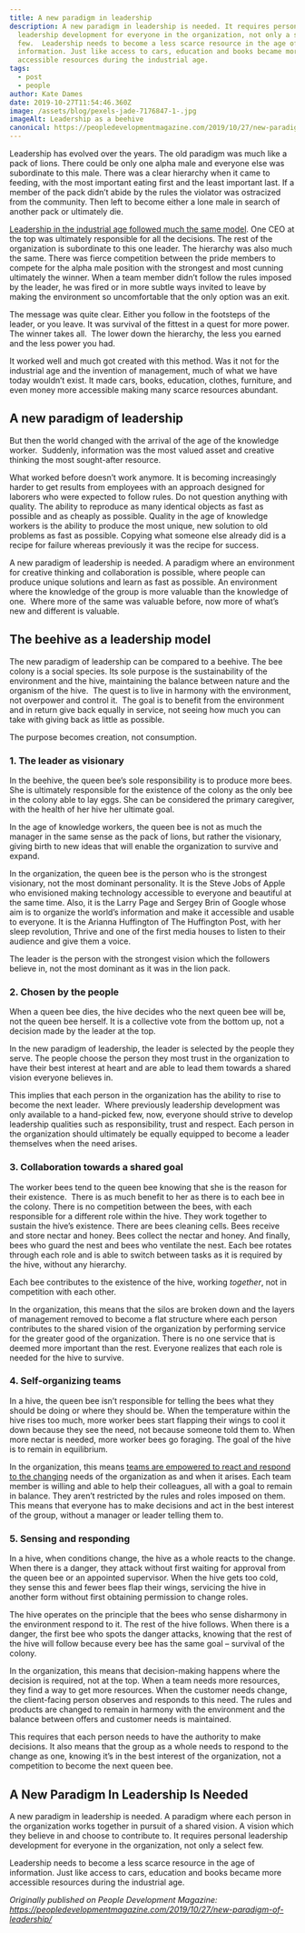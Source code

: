 ```yaml
---
title: A new paradigm in leadership
description: A new paradigm in leadership is needed. It requires personal
  leadership development for everyone in the organization, not only a select
  few.  Leadership needs to become a less scarce resource in the age of
  information. Just like access to cars, education and books became more
  accessible resources during the industrial age.
tags:
  - post
  - people
author: Kate Dames
date: 2019-10-27T11:54:46.360Z
image: /assets/blog/pexels-jade-7176847-1-.jpg
imageAlt: Leadership as a beehive
canonical: https://peopledevelopmentmagazine.com/2019/10/27/new-paradigm-of-leadership/
---
```

Leadership has evolved over the years.  The old paradigm was much like a pack of lions. There could be only one alpha male and everyone else was subordinate to this male. There was a clear hierarchy when it came to feeding, with the most important eating first and the least important last. If a member of the pack didn’t abide by the rules the violator was ostracized from the community. Then left to become either a lone male in search of another pack or ultimately die.

[Leadership in the industrial age followed much the same model](https://peopledevelopmentmagazine.com/leadership-and-management/). One CEO at the top was ultimately responsible for all the decisions. The rest of the organization is subordinate to this one leader. The hierarchy was also much the same. There was fierce competition between the pride members to compete for the alpha male position with the strongest and most cunning ultimately the winner. When a team member didn’t follow the rules imposed by the leader, he was fired or in more subtle ways invited to leave by making the environment so uncomfortable that the only option was an exit.

The message was quite clear. Either you follow in the footsteps of the leader, or you leave. It was survival of the fittest in a quest for more power. The winner takes all.  The lower down the hierarchy, the less you earned and the less power you had.

It worked well and much got created with this method. Was it not for the industrial age and the invention of management, much of what we have today wouldn’t exist. It made cars, books, education, clothes, furniture, and even money more accessible making many scarce resources abundant.

## A new paradigm of leadership

But then the world changed with the arrival of the age of the knowledge worker.  Suddenly, information was the most valued asset and creative thinking the most sought-after resource.

What worked before doesn’t work anymore. It is becoming increasingly harder to get results from employees with an approach designed for laborers who were expected to follow rules. Do not question anything with quality. The ability to reproduce as many identical objects as fast as possible and as cheaply as possible. Quality in the age of knowledge workers is the ability to produce the most unique, new solution to old problems as fast as possible. Copying what someone else already did is a recipe for failure whereas previously it was the recipe for success.

A new paradigm of leadership is needed. A paradigm where an environment for creative thinking and collaboration is possible, where people can produce unique solutions and learn as fast as possible. An environment where the knowledge of the group is more valuable than the knowledge of one.  Where more of the same was valuable before, now more of what’s new and different is valuable.

## The beehive as a leadership model

The new paradigm of leadership can be compared to a beehive. The bee colony is a social species. Its sole purpose is the sustainability of the environment and the hive, maintaining the balance between nature and the organism of the hive.  The quest is to live in harmony with the environment, not overpower and control it.  The goal is to benefit from the environment and in return give back equally in service, not seeing how much you can take with giving back as little as possible.

The purpose becomes creation, not consumption.

### 1. The leader as visionary

In the beehive, the queen bee’s sole responsibility is to produce more bees. She is ultimately responsible for the existence of the colony as the only bee in the colony able to lay eggs. She can be considered the primary caregiver, with the health of her hive her ultimate goal.

In the age of knowledge workers, the queen bee is not as much the manager in the same sense as the pack of lions, but rather the visionary, giving birth to new ideas that will enable the organization to survive and expand.

In the organization, the queen bee is the person who is the strongest visionary, not the most dominant personality. It is the Steve Jobs of Apple who envisioned making technology accessible to everyone and beautiful at the same time. Also, it is the Larry Page and Sergey Brin of Google whose aim is to organize the world’s information and make it accessible and usable to everyone. It is the Arianna Huffington of The Huffington Post, with her sleep revolution, Thrive and one of the first media houses to listen to their audience and give them a voice.

The leader is the person with the strongest vision which the followers believe in, not the most dominant as it was in the lion pack.

### 2. Chosen by the people

When a queen bee dies, the hive decides who the next queen bee will be, not the queen bee herself. It is a collective vote from the bottom up, not a decision made by the leader at the top.

In the new paradigm of leadership, the leader is selected by the people they serve. The people choose the person they most trust in the organization to have their best interest at heart and are able to lead them towards a shared vision everyone believes in.

This implies that each person in the organization has the ability to rise to become the next leader.  Where previously leadership development was only available to a hand-picked few, now, everyone should strive to develop leadership qualities such as responsibility, trust and respect. Each person in the organization should ultimately be equally equipped to become a leader themselves when the need arises.

### 3. Collaboration towards a shared goal

The worker bees tend to the queen bee knowing that she is the reason for their existence.  There is as much benefit to her as there is to each bee in the colony. There is no competition between the bees, with each responsible for a different role within the hive. They work together to sustain the hive’s existence. There are bees cleaning cells. Bees receive and store nectar and honey. Bees collect the nectar and honey. And finally, bees who guard the nest and bees who ventilate the nest. Each bee rotates through each role and is able to switch between tasks as it is required by the hive, without any hierarchy.

Each bee contributes to the existence of the hive, working *together*, not in competition with each other.

In the organization, this means that the silos are broken down and the layers of management removed to become a flat structure where each person contributes to the shared vision of the organization by performing service for the greater good of the organization. There is no one service that is deemed more important than the rest. Everyone realizes that each role is needed for the hive to survive.

### 4. Self-organizing teams

In a hive, the queen bee isn’t responsible for telling the bees what they should be doing or where they should be. When the temperature within the hive rises too much, more worker bees start flapping their wings to cool it down because they see the need, not because someone told them to. When more nectar is needed, more worker bees go foraging. The goal of the hive is to remain in equilibrium.

In the organization, this means [teams are empowered to react and respond to the changing](https://peopledevelopmentmagazine.com/2020/09/23/teams-dont-change/) needs of the organization as and when it arises. Each team member is willing and able to help their colleagues, all with a goal to remain in balance. They aren’t restricted by the rules and roles imposed on them. This means that everyone has to make decisions and act in the best interest of the group, without a manager or leader telling them to.

### 5. Sensing and responding

In a hive, when conditions change, the hive as a whole reacts to the change. When there is a danger, they attack without first waiting for approval from the queen bee or an appointed supervisor. When the hive gets too cold, they sense this and fewer bees flap their wings, servicing the hive in another form without first obtaining permission to change roles.

The hive operates on the principle that the bees who sense disharmony in the environment respond to it. The rest of the hive follows. When there is a danger, the first bee who spots the danger attacks, knowing that the rest of the hive will follow because every bee has the same goal – survival of the colony.

In the organization, this means that decision-making happens where the decision is required, not at the top. When a team needs more resources, they find a way to get more resources. When the customer needs change, the client-facing person observes and responds to this need. The rules and products are changed to remain in harmony with the environment and the balance between offers and customer needs is maintained.

This requires that each person needs to have the authority to make decisions. It also means that the group as a whole needs to respond to the change as one, knowing it’s in the best interest of the organization, not a competition to become the next queen bee.

## A New Paradigm In Leadership Is Needed

A new paradigm in leadership is needed. A paradigm where each person in the organization works together in pursuit of a shared vision. A vision which they believe in and choose to contribute to. It requires personal leadership development for everyone in the organization, not only a select few.

Leadership needs to become a less scarce resource in the age of information. Just like access to cars, education and books became more accessible resources during the industrial age.





*Originally published on People Development Magazine: https://peopledevelopmentmagazine.com/2019/10/27/new-paradigm-of-leadership/*